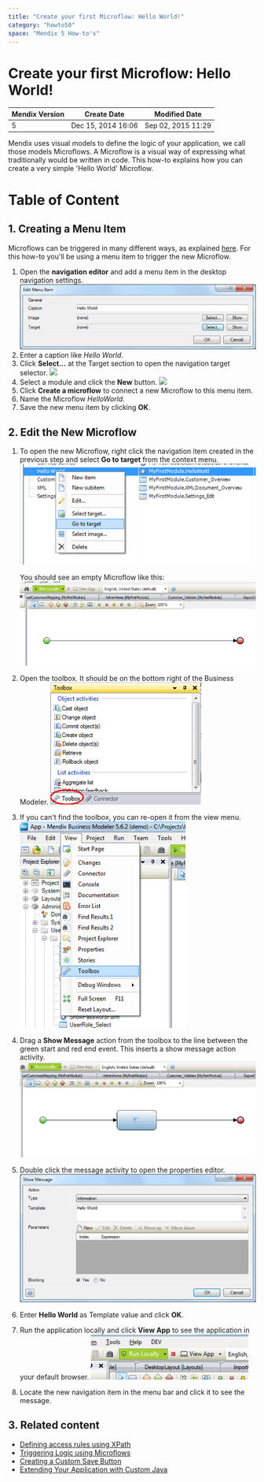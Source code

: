 ```yaml
---
title: "Create your first Microflow: Hello World!"
category: "howto50"
space: "Mendix 5 How-to's"
---
```

# Create your first Microflow: Hello World!

<table><thead><tr><th class="confluenceTh">Mendix Version</th><th class="confluenceTh">Create Date</th><th colspan="1" class="confluenceTh">Modified Date</th></tr></thead><tbody><tr><td class="confluenceTd">5</td><td class="confluenceTd">Dec 15, 2014 16:06</td><td colspan="1" class="confluenceTd">Sep 02, 2015 11:29</td></tr></tbody></table>



Mendix uses visual models to define the logic of your application, we call those models Microflows. A Microflow is a visual way of expressing what traditionally would be written in code. This how-to explains how you can create a very simple 'Hello World' Microflow.

# Table of Content

## 1\. Creating a Menu Item

Microflows can be triggered in many different ways, as explained [here](Triggering+Logic+using+Microflows). For this how-to you'll be using a menu item to trigger the new Microflow.

1.  Open the **navigation editor** and add a menu item in the desktop navigation settings.
    ![](attachments/8784287/8946312.png)
2.  Enter a caption like _Hello World_.
3.  Click **Select...** at the Target section to open the navigation target selector.
    ![](attachments/8784287/8946313.png)
4.  Select a module and click the **New** button.
    ![](attachments/8784287/8946314.png)
5.  Click **Create a microflow** to connect a new Microflow to this menu item.
6.  Name the Microflow _HelloWorld_.
7.  Save the new menu item by clicking **OK**.

## 2\. Edit the New Microflow

1.  To open the new Microflow, right click the navigation item created in the previous step and select **Go to target** from the context menu.![](attachments/8784287/8946315.png)

    You should see an empty Microflow like this:
    ![](attachments/8784287/8946316.png)
2.  Open the toolbox. It should be on the bottom right of the Business Modeler.
    ![](attachments/8784287/8946802.png)
3.  If you can't find the toolbox, you can re-open it from the view menu.
    ![](attachments/2949137/3080419.png)
4.  Drag a **Show Message** action from the toolbox to the line between the green start and red end event. This inserts a show message action activity.
    ![](attachments/8784287/8946318.png)
5.  Double click the message activity to open the properties editor.
    ![](attachments/8784287/8946320.png)
6.  Enter **Hello World** as Template value and click **OK**.
7.  Run the application locally and click **View App** to see the application in your default browser.
    ![](attachments/8784287/8946322.png)
8.  Locate the new navigation item in the menu bar and click it to see the message.

## 3\. Related content

*   [Defining access rules using XPath](Defining+access+rules+using+XPath)
*   [Triggering Logic using Microflows](Triggering+Logic+using+Microflows)
*   [Creating a Custom Save Button](Creating+a+Custom+Save+Button)
*   [Extending Your Application with Custom Java](Extending+Your+Application+with+Custom+Java)
